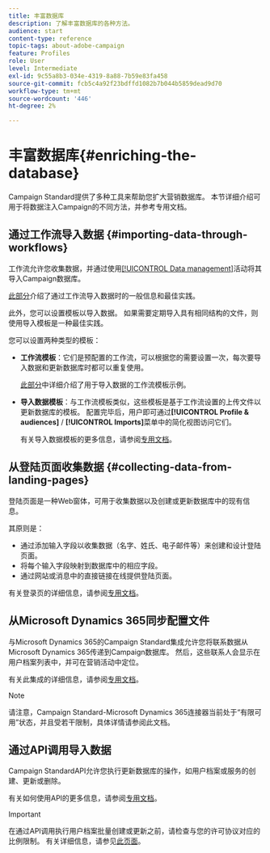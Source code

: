 ```yaml
---
title: 丰富数据库
description: 了解丰富数据库的各种方法。
audience: start
content-type: reference
topic-tags: about-adobe-campaign
feature: Profiles
role: User
level: Intermediate
exl-id: 9c55a8b3-034e-4319-8a88-7b59e83fa458
source-git-commit: fcb5c4a92f23bdffd1082b7b044b5859dead9d70
workflow-type: tm+mt
source-wordcount: '446'
ht-degree: 2%

---
```


# 丰富数据库{#enriching-the-database}

Campaign Standard提供了多种工具来帮助您扩大营销数据库。 本节详细介绍可用于将数据注入Campaign的不同方法，并参考专用文档。

## 通过工作流导入数据 {#importing-data-through-workflows}

工作流允许您收集数据，并通过使用[[!UICONTROL Data management]](../../automating/using/about-data-management-activities.md)活动将其导入Campaign数据库。

[此部分](../../automating/using/about-data-import-and-export.md)介绍了通过工作流导入数据时的一般信息和最佳实践。

此外，您可以设置模板以导入数据。 如果需要定期导入具有相同结构的文件，则使用导入模板是一种最佳实践。

您可以设置两种类型的模板：

* **工作流模板**：它们是预配置的工作流，可以根据您的需要设置一次，每次要导入数据和更新数据库时都可以重复使用。

  [此部分](../../automating/using/creating-import-workflow-templates.md)中详细介绍了用于导入数据的工作流模板示例。

* **导入数据模板**：与工作流模板类似，这些模板是基于工作流设置的上传文件以更新数据库的模板。 配置完毕后，用户即可通过&#x200B;**[!UICONTROL Profile & audiences]** / **[!UICONTROL Imports]**&#x200B;菜单中的简化视图访问它们。

  有关导入数据模板的更多信息，请参阅[专用文档](../../automating/using/importing-data-with-import-templates.md)。

## 从登陆页面收集数据 {#collecting-data-from-landing-pages}

登陆页面是一种Web窗体，可用于收集数据以及创建或更新数据库中的现有信息。

其原则是：

* 通过添加输入字段以收集数据（名字、姓氏、电子邮件等）来创建和设计登陆页面。
* 将每个输入字段映射到数据库中的相应字段。
* 通过网站或消息中的直接链接在线提供登陆页面。

有关登录页的详细信息，请参阅[专用文档](../../channels/using/getting-started-with-landing-pages.md)。

## 从Microsoft Dynamics 365同步配置文件

与Microsoft Dynamics 365的Campaign Standard集成允许您将联系数据从Microsoft Dynamics 365传递到Campaign数据库。
然后，这些联系人会显示在用户档案列表中，并可在营销活动中定位。

有关此集成的详细信息，请参阅[专用文档](../../integrating/using/d365-acs-get-started.md)。

>[!NOTE]
>
>请注意，Campaign Standard-Microsoft Dynamics 365连接器当前处于“有限可用”状态，并且受若干限制，具体详情请参阅此文档。

## 通过API调用导入数据

Campaign StandardAPI允许您执行更新数据库的操作，如用户档案或服务的创建、更新或删除。

有关如何使用API的更多信息，请参阅[专用文档](../../api/using/get-started-apis.md)。

>[!IMPORTANT]
>
>在通过API调用执行用户档案批量创建或更新之前，请检查与您的许可协议对应的比例限制。 有关详细信息，请参见[此页面](https://helpx.adobe.com/legal/product-descriptions/campaign-standard.html#ITInfrastructureResourcesbyActiveProfilesTiers)。
